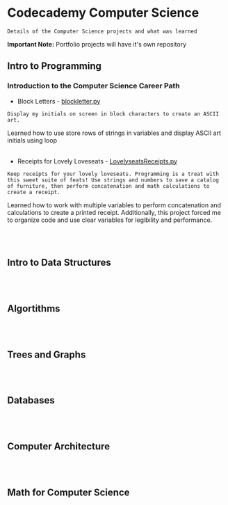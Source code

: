 # Codecademy Computer Science 
`Details of the Computer Science projects and what was learned`

**Important Note:** Portfolio projects will have it's own repository 

## Intro to Programming

### Introduction to the Computer Science Career Path
- Block Letters - [blockletter.py](https://github.com/lev2pr0/codecademy-computerscience-projects/blob/main/blockletter.py)

`Display my initials on screen in block characters to create an ASCII art.`

Learned how to use store rows of strings in variables and display ASCII art initials using loop
<br><br/>
- Receipts for Lovely Loveseats - [LovelyseatsReceipts.py](https://github.com/lev2pr0/codecademy-computerscience-projects/blob/main/LovelyseatsReceipts.py)
  
`Keep receipts for your lovely loveseats. Programming is a treat with this sweet suite of feats! Use strings and numbers to save a catalog of furniture, then perform concatenation and math calculations to create a receipt.`

Learned how to work with multiple variables to perform concatenation and calculations to create a printed receipt. Additionally, this project forced me to organize code and use clear variables for legibility and performance.

<br><br/>
## Intro to Data Structures

<br><br/>
## Algortithms 

<br><br/>
## Trees and Graphs

<br><br/>
## Databases

<br><br/>
## Computer Architecture 

<br><br/>
## Math for Computer Science


